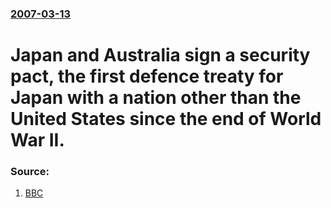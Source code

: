 ### [2007-03-13](/news/2007/03/13/index.md)

#  Japan and Australia sign a security pact, the first defence treaty for Japan with a nation other than the United States since the end of World War II. 




### Source:

1. [BBC](http://news.bbc.co.uk/2/hi/asia-pacific/6444207.stm)
